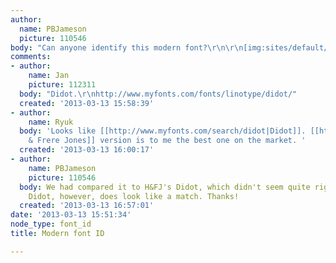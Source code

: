 ```yaml
---
author:
  name: PBJameson
  picture: 110546
body: "Can anyone identify this modern font?\r\n\r\n[img:sites/default/files/old-images/Delica_bages_5304.jpg]"
comments:
- author:
    name: Jan
    picture: 112311
  body: "Didot.\r\nhttp://www.myfonts.com/fonts/linotype/didot/"
  created: '2013-03-13 15:58:39'
- author:
    name: Ryuk
  body: 'Looks like [[http://www.myfonts.com/search/didot|Didot]]. [[http://www.typography.com/fonts/font_overview.php?productLineID=100004|Hoefler
    & Frere Jones]] version is to me the best one on the market. '
  created: '2013-03-13 16:00:17'
- author:
    name: PBJameson
    picture: 110546
  body: We had compared it to H&FJ's Didot, which didn't seem quite right. Linotype
    Didot, however, does look like a match. Thanks!
  created: '2013-03-13 16:57:01'
date: '2013-03-13 15:51:34'
node_type: font_id
title: Modern font ID

---
```

